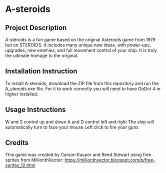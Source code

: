 # A-steroids 

## Project Description 
A-steroids is a fun game based on the original Asteroids game from 1979 but on STEROIDS. It includes many unique new ideas, with power-ups, upgrades, new enemies, and full movement control of your ship. It is truly the ultimate homage to the original.  

## Installation Instruction
To install A-steroids, download the ZIP file from this repository and run the A_steroids.exe file. For it to work correctly you will need to have GoDot 4 or higher installed.

## Usage Instructions
W and S control up and down
A and D control left and right
The ship will automatically turn to face your mouse
Left click to fire your guns

## Credits
This game was created by Carson Kasper and Reed Stewart using free sprites from MillionthVector: https://millionthvector.blogspot.com/p/free-sprites_12.html
